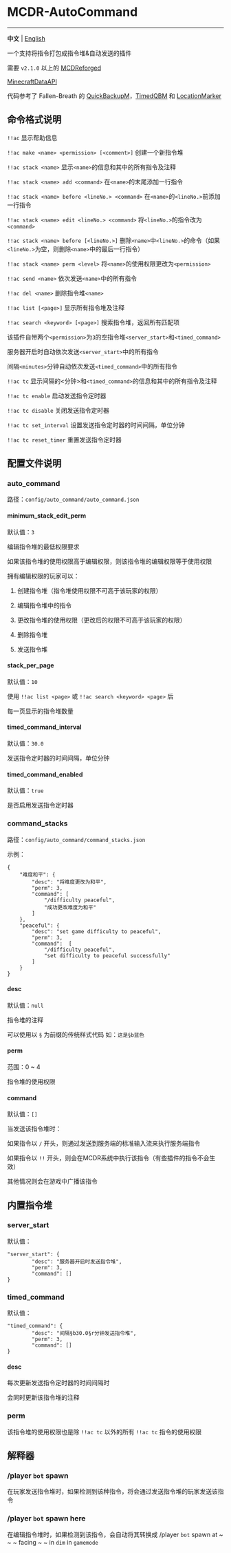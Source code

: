 # MCDR-AutoCommand
---------

**中文** | [English](./README_en.md)

一个支持将指令打包成指令堆&自动发送的插件

需要 `v2.1.0` 以上的 [MCDReforged](https://github.com/Fallen-Breath/MCDReforged)

[MinecraftDataAPI](https://github.com/MCDReforged/MinecraftDataAPI/)

代码参考了 Fallen-Breath 的 [QuickBackupM](https://github.com/TISUnion/QuickBackupM)，[TimedQBM](https://github.com/TISUnion/TimedQBM) 和 [LocationMarker](https://github.com/TISUnion/LocationMarker)

## 命令格式说明

`!!ac` 显示帮助信息

`!!ac make <name> <permission> [<comment>]` 创建一个新指令堆

`!!ac stack <name>` 显示`<name>`的信息和其中的所有指令及注释

`!!ac stack <name> add <command>` 在`<name>`的末尾添加一行指令

`!!ac stack <name> before <lineNo.> <command>` 在`<name>`的`<lineNo.>`前添加一行指令

`!!ac stack <name> edit <lineNo.> <command>` 将`<lineNo.>`的指令改为`<command>`

`!!ac stack <name> before [<lineNo.>]` 删除`<name>`中`<lineNo.>`的命令（如果`<lineNo.>`为空，则删除`<name>`中的最后一行指令）

`!!ac stack <name> perm <level>` 将`<name>`的使用权限更改为`<permission>`

`!!ac send <name>` 依次发送`<name>`中的所有指令

`!!ac del <name>` 删除指令堆`<name>`

`!!ac list [<page>]` 显示所有指令堆及注释

`!!ac search <keyword> [<page>]` 搜索指令堆，返回所有匹配项

该插件自带两个`<permission>`为`3`的空指令堆`<server_start>`和`<timed_command>`

服务器开启时自动依次发送`<server_start>`中的所有指令

间隔`<minutes>`分钟自动依次发送`<timed_command>`中的所有指令

`!!ac tc` 显示间隔的<分钟>和`<timed_command>`的信息和其中的所有指令及注释

`!!ac tc enable` 启动发送指令定时器

`!!ac tc disable` 关闭发送指令定时器

`!!ac tc set_interval` 设置发送指令定时器的时间间隔，单位分钟

`!!ac tc reset_timer` 重置发送指令定时器

## 配置文件说明

### auto_command

路径：`config/auto_command/auto_command.json`

#### minimum_stack_edit_perm

默认值：`3`

编辑指令堆的最低权限要求

如果该指令堆的使用权限高于编辑权限，则该指令堆的编辑权限等于使用权限

拥有编辑权限的玩家可以：

1. 创建指令堆（指令堆使用权限不可高于该玩家的权限）

2. 编辑指令堆中的指令

3. 更改指令堆的使用权限（更改后的权限不可高于该玩家的权限）

4. 删除指令堆

5. 发送指令堆

#### stack_per_page

默认值：`10`

使用 `!!ac list <page>` 或 `!!ac search <keyword> <page>` 后

每一页显示的指令堆数量

#### timed_command_interval

默认值：`30.0`

发送指令定时器的时间间隔，单位分钟

#### timed_command_enabled

默认值：`true`

是否启用发送指令定时器

### command_stacks

路径：`config/auto_command/command_stacks.json`

示例：


```
{
    "难度和平": {
        "desc": "将难度更改为和平",
        "perm": 3,
        "command": [
            "/difficulty peaceful",
            "成功更改难度为和平"
        ]
    },
    "peaceful": {
        "desc": "set game difficulty to peaceful",
        "perm": 3,
        "command":  [
            "/difficulty peaceful",
            "set difficulty to peaceful successfully"
        ]
    }
}
```

#### desc

默认值：`null`

指令堆的注释

可以使用以 `§` 为前缀的传统样式代码
如：`这是§b蓝色`

#### perm

范围：0 ~ 4

指令堆的使用权限

#### command

默认值：`[]`

当发送该指令堆时：

如果指令以 `/` 开头，则通过发送到服务端的标准输入流来执行服务端指令

如果指令以 `!!` 开头，则会在MCDR系统中执行该指令（有些插件的指令不会生效）

其他情况则会在游戏中广播该指令

## 内置指令堆

### server_start

默认值：

```
"server_start": {
        "desc": "服务器开启时发送指令堆",
        "perm": 3,
        "command": []
}
```

### timed_command

默认值：

```
"timed_command": {
        "desc": "间隔§b30.0§r分钟发送指令堆",
        "perm": 3,
        "command": []
}
```

#### desc

每次更新发送指令定时器的时间间隔时

会同时更新该指令堆的注释

### perm

该指令堆的使用权限也是除 `!!ac tc` 以外的所有 `!!ac tc` 指令的使用权限

## 解释器

### /player `bot` spawn

在玩家发送指令堆时，如果检测到该种指令，将会通过发送指令堆的玩家发送该指令

### /player `bot` spawn here

在编辑指令堆时，如果检测到该指令，会自动将其转换成 /player `bot` spawn at ~ ~ ~ facing ~ ~ in `dim` in `gamemode`